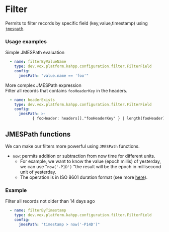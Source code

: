 # Filter

Permits to filter records by specific field (key,value,timestamp) using [`jmespath`](https://jmespath.org/).

### Usage examples

Simple JMESPath evaluation

```yaml
  - name: filterByValueName
    type: dev.vox.platform.kahpp.configuration.filter.FilterField
    config:
      jmesPath: "value.name == 'foo'"
```

More complex JMESPath expression  
Filter all records that contains `fooHeaderKey` in the headers.
```yaml
  - name: headerExists
    type: dev.vox.platform.kahpp.configuration.filter.FilterField
    config:
      jmesPath: >-
            { fooHeader: headers[]."fooHeaderKey" } | length(fooHeader) == `0`
```

## JMESPath functions
We can make our filters more powerful using `JMESPath` functions.
- `now`: permits addition or subtraction from now time for different units.
    - For example, we want to know the value (epoch millis) of yesterday, we can use "`now('-P1D')` "the result will be the epoch in millisecond unit of yesterday.
    - The operation is in ISO 8601 duration format (see more [here](https://en.wikipedia.org/wiki/ISO_8601#Durations)).

### Example 

Filter all records not older than 14 days ago
```yaml
  - name: filterByTimestamp
    type: dev.vox.platform.kahpp.configuration.filter.FilterField
    config:
      jmesPath: "timestamp > now('-P14D')"
```
